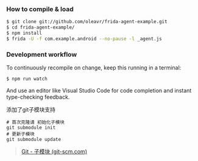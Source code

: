 ### How to compile & load

```sh
$ git clone git://github.com/oleavr/frida-agent-example.git
$ cd frida-agent-example/
$ npm install
$ frida -U -f com.example.android --no-pause -l _agent.js
```

### Development workflow

To continuously recompile on change, keep this running in a terminal:

```sh
$ npm run watch
```

And use an editor like Visual Studio Code for code completion and instant
type-checking feedback.



添加了git子模块支持

```shell
# 首次克隆请 初始化子模块
git submodule init
# 更新子模块
git submodule update
```

> [Git - 子模块 (git-scm.com)](https://git-scm.com/book/zh/v2/Git-工具-子模块)

